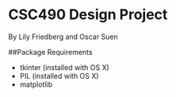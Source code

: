 # CSC490 Design Project
By Lily Friedberg and Oscar Suen

##Package Requirements
- tkinter (installed with OS X)
- PIL (installed with OS X)
- matplotlib
